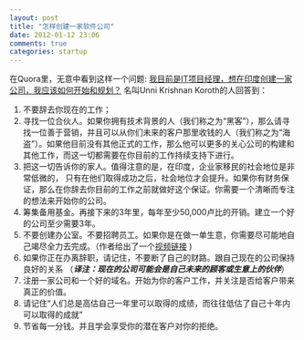 ```yaml
---
layout: post
title: "怎样创建一家软件公司"
date: 2012-01-12 23:06
comments: true
categories: startup
---
```

在Quora里，无意中看到这样一个问题: [我目前是IT项目经理，想在印度创建一家公司，我应该如何开始和规划？](http://www.quora.com/I-want-to-start-a-software-company-in-India-how-shall-I-start-and-plan-that-currently-i-work-as-IT-project-manager "Question")
名叫Unni Krishnan Koroth的人回答到：

1. 不要辞去你现在的工作；
2. 寻找一位合伙人。如果你拥有技术背景的人（我们称之为“黑客”），那么请寻找一位善于营销，并且可以从你们未来的客户那里收钱的人（我们称之为“海盗”）。如果他目前没有其他正式的工作，那么他可以更多的关心公司的构建和其他工作，而这一切都需要在你目前的工作持续支持下进行。
3. 把这一切告诉你的家人。值得注意的是，在印度，企业家移民的社会地位是非常低微的， 只有在他们取得成功之后，社会地位才会提升。如果你有财务保证，那么在你辞去你目前的工作之前就做好这个保证。你需要一个清晰而专注的想法来开始你的公司。
4. 筹集备用基金。再接下来的3年里，每年至少50,000卢比的开销。建立一个好的公司至少需要3年。
5. 不要创建办公室。不要招聘员工。如果你是在做一单生意，你需要尽可能地自己竭尽全力去完成。（作者给出了一个[视频链接](http://www.youtube.com/watch?feature=player_embedded&v=7KLnXjqKL5g "Youtube link") )
6. 如果你正在办离辞职，请记住，不要断了自己的财路。跟自己现在的公司保持良好的关系 （***_译注：现在的公司可能会是自己未来的顾客或生意上的伙伴_***）
7. 注册一家公司和一个好的域名。开始为你的客户工作，并关注是否给客户带来真正的价值。
8. 请记住“人们总是高估自己一年里可以取得的成绩，而往往低估了自己十年内可以取得的成就”
9. 节省每一分钱。并且学会享受你的潜在客户对你的拒绝。
